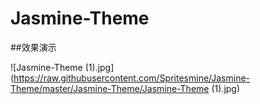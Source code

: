 # Jasmine-Theme

##效果演示

![Jasmine-Theme (1).jpg](https://raw.githubusercontent.com/Spritesmine/Jasmine-Theme/master/Jasmine-Theme/Jasmine-Theme (1).jpg)
